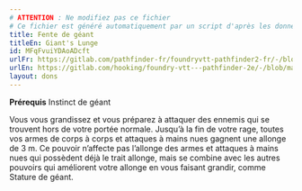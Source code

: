 ```yaml
---
# ATTENTION : Ne modifiez pas ce fichier
# Ce fichier est généré automatiquement par un script d'après les données du module Foundry VTT officiel et de sa traduction
title: Fente de géant
titleEn: Giant's Lunge
id: MFqFvuiYDAoADcft
urlFr: https://gitlab.com/pathfinder-fr/foundryvtt-pathfinder2-fr/-/blob/master/data/feats/MFqFvuiYDAoADcft.htm
urlEn: https://gitlab.com/hooking/foundry-vtt---pathfinder-2e/-/blob/master/packs/data/feats.db/giant-s-lunge.json
layout: dons
---
```

**Prérequis** Instinct de géant

Vous vous grandissez et vous préparez à attaquer des ennemis qui se trouvent hors de votre portée normale. Jusqu’à la fin de votre rage, toutes vos armes de corps à corps et attaques à mains nues gagnent une allonge de 3 m. Ce pouvoir n’affecte pas l’allonge des armes et attaques à mains nues qui possèdent déjà le trait allonge, mais se combine avec les autres pouvoirs qui améliorent votre allonge en vous faisant grandir, comme Stature de géant.
